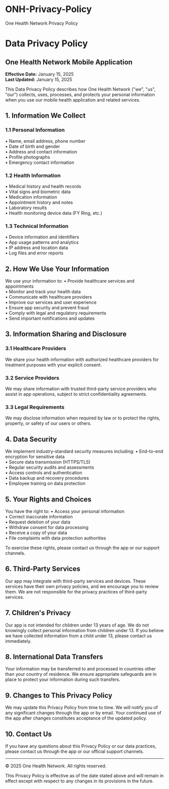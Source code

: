 # ONH-Privacy-Policy
One Health Network Privacy Policy

# Data Privacy Policy
## One Health Network Mobile Application

**Effective Date:** January 15, 2025  
**Last Updated:** January 15, 2025

This Data Privacy Policy describes how One Health Network ("we", "us", "our") collects, uses, processes, and protects your personal information when you use our mobile health application and related services.

## 1. Information We Collect

### 1.1 Personal Information
• Name, email address, phone number  
• Date of birth and gender  
• Address and contact information  
• Profile photographs  
• Emergency contact information  

### 1.2 Health Information
• Medical history and health records  
• Vital signs and biometric data  
• Medication information  
• Appointment history and notes  
• Laboratory results  
• Health monitoring device data (FY Ring, etc.)  

### 1.3 Technical Information
• Device information and identifiers  
• App usage patterns and analytics  
• IP address and location data  
• Log files and error reports  

## 2. How We Use Your Information

We use your information to:
• Provide healthcare services and appointments  
• Monitor and track your health data  
• Communicate with healthcare providers  
• Improve our services and user experience  
• Ensure app security and prevent fraud  
• Comply with legal and regulatory requirements  
• Send important notifications and updates  

## 3. Information Sharing and Disclosure

### 3.1 Healthcare Providers
We share your health information with authorized healthcare providers for treatment purposes with your explicit consent.

### 3.2 Service Providers
We may share information with trusted third-party service providers who assist in app operations, subject to strict confidentiality agreements.

### 3.3 Legal Requirements
We may disclose information when required by law or to protect the rights, property, or safety of our users or others.

## 4. Data Security

We implement industry-standard security measures including:
• End-to-end encryption for sensitive data  
• Secure data transmission (HTTPS/TLS)  
• Regular security audits and assessments  
• Access controls and authentication  
• Data backup and recovery procedures  
• Employee training on data protection  

## 5. Your Rights and Choices

You have the right to:
• Access your personal information  
• Correct inaccurate information  
• Request deletion of your data  
• Withdraw consent for data processing  
• Receive a copy of your data  
• File complaints with data protection authorities  

To exercise these rights, please contact us through the app or our support channels.

## 6. Third-Party Services

Our app may integrate with third-party services and devices. These services have their own privacy policies, and we encourage you to review them. We are not responsible for the privacy practices of third-party services.

## 7. Children's Privacy

Our app is not intended for children under 13 years of age. We do not knowingly collect personal information from children under 13. If you believe we have collected information from a child under 13, please contact us immediately.

## 8. International Data Transfers

Your information may be transferred to and processed in countries other than your country of residence. We ensure appropriate safeguards are in place to protect your information during such transfers.

## 9. Changes to This Privacy Policy

We may update this Privacy Policy from time to time. We will notify you of any significant changes through the app or by email. Your continued use of the app after changes constitutes acceptance of the updated policy.

## 10. Contact Us

If you have any questions about this Privacy Policy or our data practices, please contact us through the app or our official support channels.

---

© 2025 One Health Network. All rights reserved.

This Privacy Policy is effective as of the date stated above and will remain in effect except with respect to any changes in its provisions in the future.
